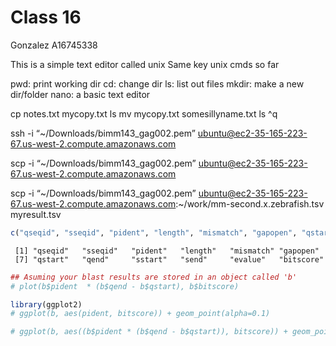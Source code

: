 # Class 16
Gonzalez A16745338

This is a simple text editor called unix Same key unix cmds so far

pwd: print working dir cd: change dir ls: list out files mkdir: make a
new dir/folder nano: a basic text editor

cp notes.txt mycopy.txt ls mv mycopy.txt somesillyname.txt ls ^q

ssh -i “~/Downloads/bimm143_gag002.pem”
ubuntu@ec2-35-165-223-67.us-west-2.compute.amazonaws.com

scp -i “~/Downloads/bimm143_gag002.pem”
ubuntu@ec2-35-165-223-67.us-west-2.compute.amazonaws.com

scp -i “~/Downloads/bimm143_gag002.pem”
ubuntu@ec2-35-165-223-67.us-west-2.compute.amazonaws.com:~/work/mm-second.x.zebrafish.tsv
myresult.tsv

``` r
c("qseqid", "sseqid", "pident", "length", "mismatch", "gapopen", "qstart", "qend", "sstart", "send", "evalue", "bitscore")
```

     [1] "qseqid"   "sseqid"   "pident"   "length"   "mismatch" "gapopen" 
     [7] "qstart"   "qend"     "sstart"   "send"     "evalue"   "bitscore"

``` r
## Asuming your blast results are stored in an object called 'b'
# plot(b$pident  * (b$qend - b$qstart), b$bitscore)
```

``` r
library(ggplot2)
# ggplot(b, aes(pident, bitscore)) + geom_point(alpha=0.1) 
```

``` r
# ggplot(b, aes((b$pident * (b$qend - b$qstart)), bitscore)) + geom_point(alpha=0.1) + geom_smooth()
```
